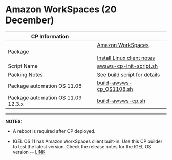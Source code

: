 # Amazon WorkSpaces (20 December)

|  CP Information |            |
|------------------|------------|
| Package | [Amazon WorkSpaces](https://docs.aws.amazon.com/workspaces/latest/userguide/amazon-workspaces-linux-client.html) <br /><br /> [Install Linux client notes](https://clients.amazonworkspaces.com/linux-install) |
| Script Name | [awsws-cp-init-script.sh](awsws-cp-init-script.sh) |
| Packing Notes | See build script for details |
| Package automation  OS 11.08| [build-awsws-cp_OS1108.sh](build/build-awsws-cp_OS1108.sh) |
| Package automation OS 11.09 12.3.x | [build-awsws-cp.sh](build/build-awsws-cp.sh) |

-----

**NOTES:** 

- A reboot is required after CP deployed.

- IGEL OS 11 has Amazon WorkSpaces client built-in. Use this CP builder to test the latest version. Check the release notes for the IGEL OS version -- [LINK](https://igel-community.github.io/IGEL-Docs-v02/Docs/HOWTO-Microsoft-Teams-Optimization)
